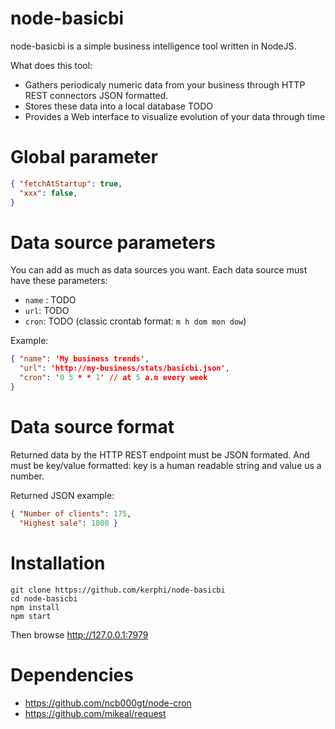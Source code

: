 node-basicbi
============

node-basicbi is a simple business intelligence tool written in NodeJS.

What does this tool:
- Gathers periodicaly numeric data from your business through HTTP REST connectors JSON formatted.
- Stores these data into a local database TODO
- Provides a Web interface to visualize evolution of your data through time

Global parameter
================

```json
{ "fetchAtStartup": true,
  "xxx": false,
}
```

Data source parameters
======================

You can add as much as data sources you want. Each data source must have these parameters:

* `name` : TODO
* `url`: TODO
* `cron`: TODO (classic crontab format: `m h dom mon dow`)

Example:
```json
{ "name": 'My business trends',
  "url": 'http://my-business/stats/basicbi.json',
  "cron": '0 5 * * 1' // at 5 a.m every week
}
```

Data source format
==================

Returned data by the HTTP REST endpoint must be JSON formated. And must be key/value formatted: key is a human readable string and value us a number.

Returned JSON example:
```json
{ "Number of clients": 175,
  "Highest sale": 1800 }
```

Installation
============

```
git clone https://github.com/kerphi/node-basicbi
cd node-basicbi
npm install
npm start
```

Then browse http://127.0.0.1:7979

Dependencies
============

- https://github.com/ncb000gt/node-cron
- https://github.com/mikeal/request
